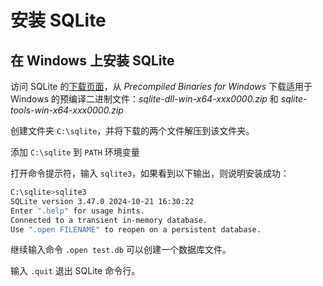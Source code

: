 # 安装 SQLite

## 在 Windows 上安装 SQLite

访问 SQLite 的[下载页面](https://www.sqlite.org/download.html)，从 _Precompiled Binaries for Windows_ 下载适用于 Windows 的预编译二进制文件：_sqlite-dll-win-x64-xxx0000.zip_ 和 _sqlite-tools-win-x64-xxx0000.zip_

创建文件夹 `C:\sqlite`，并将下载的两个文件解压到该文件夹。

添加 `C:\sqlite` 到 `PATH` 环境变量

打开命令提示符，输入 `sqlite3`，如果看到以下输出，则说明安装成功：

```bash
C:\sqlite>sqlite3
SQLite version 3.47.0 2024-10-21 16:30:22
Enter ".help" for usage hints.
Connected to a transient in-memory database.
Use ".open FILENAME" to reopen on a persistent database.
```

继续输入命令 `.open test.db` 可以创建一个数据库文件。

输入 `.quit` 退出 SQLite 命令行。
